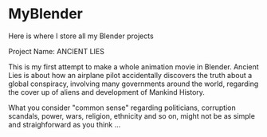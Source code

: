 # MyBlender
Here is where I store all my Blender projects

Project Name: ANCIENT LIES

This is my first attempt to make a whole animation movie in Blender.
Ancient Lies is about how an airplane pilot accidentally discovers the 
truth about a global conspiracy, involving many governments around the 
world, regarding the cover up of aliens and development of Mankind 
History.

What you consider "common sense" regarding politicians, corruption 
scandals, power, wars, religion, ethnicity and so on, might not be as 
simple and straighforward as you think ...
